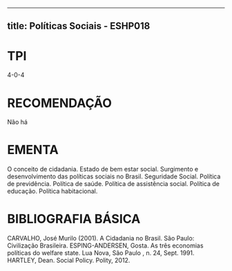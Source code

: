 
---
title: Políticas Sociais - ESHP018 
---

# TPI

4-0-4

# RECOMENDAÇÃO

Não há

# EMENTA

O conceito de cidadania. Estado de bem estar social. Surgimento e desenvolvimento das políticas sociais no Brasil. Seguridade Social. Política de previdência. Política de saúde. Política de assistência social. Política de educação. Política habitacional.

# BIBLIOGRAFIA BÁSICA

CARVALHO, José Murilo (2001). A Cidadania no Brasil. São Paulo: Civilização Brasileira.
ESPING-ANDERSEN, Gosta. As três economias políticas do welfare state. Lua Nova, São Paulo , n. 24, Sept. 1991.
HARTLEY, Dean. Social Policy. Polity, 2012.
        